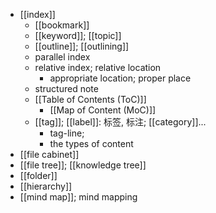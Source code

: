 - [[index]]
    - [[bookmark]]
    - [[keyword]]; [[topic]]
    - [[outline]]; [[outlining]]
    - parallel index
    - relative index; relative location
        - appropriate location; proper place
    - structured note
    - [[Table of Contents (ToC)]]
        - [[Map of Content (MoC)]]
    - [[tag]]; [[label]]: 标签, 标注; [[category]]...
        - tag-line;
        - the types of content
- [[file cabinet]]
- [[file tree]]; [[knowledge tree]]
- [[folder]]
- [[hierarchy]]
- [[mind map]]; mind mapping
